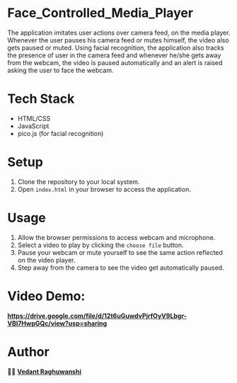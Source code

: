 # Face_Controlled_Media_Player
The application imitates user actions over camera feed, on the media player. Whenever the user pauses his camera feed or mutes himself, the video also gets paused or muted. Using facial recognition, the application also tracks the presence of user in the camera feed and whenever he/she gets away from the webcam, the video is paused automatically and an alert is raised asking the user to face the webcam.

# Tech Stack
- HTML/CSS
- JavaScript
- pico.js (for facial recognition)
# Setup
1. Clone the repository to your local system.
2. Open `index.html` in your browser to access the application.

# Usage
1. Allow the browser permissions to access webcam and microphone.
2. Select a video to play by clicking the `choose file` button.
3. Pause your webcam or mute yourself to see the same action reflected on the video player.
4. Step away from the camera to see the video get automatically paused.

# Video Demo:
**https://drive.google.com/file/d/12t6uGuwdvPjrfOyV9Lbgr-VBI7HwpGQc/view?usp=sharing**
# Author
👷‍♂️ [**Vedant Raghuwanshi**](https://www.linkedin.com/in/vedantraghuwanshi/)
